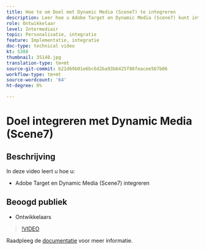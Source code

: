 ```yaml
---
title: Hoe te om Doel met Dynamic Media (Scene7) te integreren
description: Leer hoe u Adobe Target en Dynamic Media (Scene7) kunt integreren.
role: Ontwikkelaar
level: Intermediair
topic: Personalisatie, integratie
feature: Implementatie, integratie
doc-type: technical video
kt: 5388
thumbnail: 35148.jpg
translation-type: tm+mt
source-git-commit: b21d69b01e6bc6d2ba93b6425f86feacee567b06
workflow-type: tm+mt
source-wordcount: '64'
ht-degree: 0%

---
```



# Doel integreren met Dynamic Media (Scene7)

## Beschrijving

In deze video leert u hoe u:

* Adobe Target en Dynamic Media (Scene7) integreren

## Beoogd publiek

* Ontwikkelaars

>[!VIDEO](https://video.tv.adobe.com/v/35148/?quality=12)

Raadpleeg de [documentatie](https://docs.adobe.com/content/help/en/target/using/administer/scene7-settings.html) voor meer informatie.
